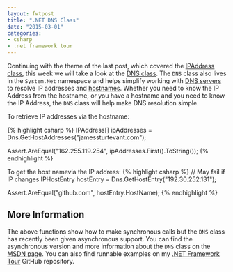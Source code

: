 ```yaml
---
layout: fwtpost
title: ".NET DNS Class"
date: "2015-03-01"
categories:
- csharp
- .net framework tour
---
```


Continuing with the theme of the last post, which covered the [IPAddress class](/posts/net-ipaddress-class/), this week we will take a look at the [DNS class](https://msdn.microsoft.com/en-us/library/System.Net.Dns(v=vs.110).aspx).  The ```DNS``` class also lives in the ```System.Net``` namespace  and helps simplify working with [DNS servers](http://en.wikipedia.org/wiki/Name_server) to resolve IP addresses and [hostnames](http://en.wikipedia.org/wiki/Hostname).  Whether you need to know the IP Address from the hostname, or you have a hostname and you need to know the IP Address, the ```DNS``` class will help make DNS resolution simple.

To retrieve IP addresses via the hostname:

{% highlight csharp %}
IPAddress[] ipAddresses = Dns.GetHostAddresses("jamessturtevant.com");

Assert.AreEqual("162.255.119.254", ipAddresses.First().ToString());
{% endhighlight %}

To get the host namevia the IP address:
{% highlight csharp %}
// May fail if IP changes
IPHostEntry hostEntry = Dns.GetHostEntry("192.30.252.131");

Assert.AreEqual("github.com", hostEntry.HostName);
{% endhighlight %}

## More Information
The above functions show how to make synchronous calls but the ```DNS``` class has recently been given asynchronous support.  You can find the asynchronous version and more information about the ```DNS``` class on the [MSDN page](https://msdn.microsoft.com/en-us/library/System.Net.Dns(v=vs.110).aspx).  You can also find runnable examples on my [.NET Framework Tour](https://github.com/jsturtevant/DotNetTour) GitHub repository.
